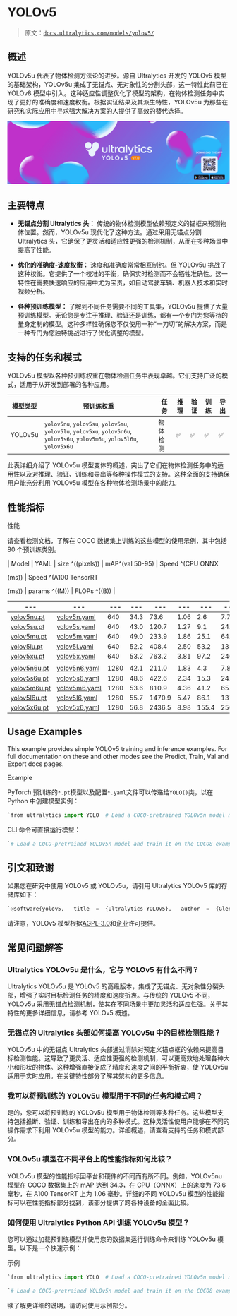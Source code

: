 # YOLOv5

> 原文：[`docs.ultralytics.com/models/yolov5/`](https://docs.ultralytics.com/models/yolov5/)

## 概述

YOLOv5u 代表了物体检测方法论的进步。源自 Ultralytics 开发的 YOLOv5 模型的基础架构，YOLOv5u 集成了无锚点、无对象性的分割头部，这一特性此前已在 YOLOv8 模型中引入。这种适应性调整优化了模型的架构，在物体检测任务中实现了更好的准确度和速度权衡。根据实证结果及其派生特性，YOLOv5u 为那些在研究和实际应用中寻求强大解决方案的人提供了高效的替代选择。

![Ultralytics YOLOv5](img/043a7987b73c701bfe07aa6ab67c7f4c.png)

## 主要特点

+   **无锚点分割 Ultralytics 头：** 传统的物体检测模型依赖预定义的锚框来预测物体位置。然而，YOLOv5u 现代化了这种方法。通过采用无锚点分割 Ultralytics 头，它确保了更灵活和适应性更强的检测机制，从而在多种场景中提高了性能。

+   **优化的准确度-速度权衡：** 速度和准确度常常相互制约。但 YOLOv5u 挑战了这种权衡。它提供了一个校准的平衡，确保实时检测而不会牺牲准确性。这一特性在需要快速响应的应用中尤为宝贵，如自动驾驶车辆、机器人技术和实时视频分析。

+   **各种预训练模型：** 了解到不同任务需要不同的工具集，YOLOv5u 提供了大量预训练模型。无论您是专注于推理、验证还是训练，都有一个专门为您等待的量身定制的模型。这种多样性确保您不仅使用一种“一刀切”的解决方案，而是一种专门为您独特挑战进行了优化调整的模型。

## 支持的任务和模式

YOLOv5u 模型以各种预训练权重在物体检测任务中表现卓越。它们支持广泛的模式，适用于从开发到部署的各种应用。

| 模型类型 | 预训练权重 | 任务 | 推理 | 验证 | 训练 | 导出 |
| --- | --- | --- | --- | --- | --- | --- |
| YOLOv5u | `yolov5nu`, `yolov5su`, `yolov5mu`, `yolov5lu`, `yolov5xu`, `yolov5n6u`, `yolov5s6u`, `yolov5m6u`, `yolov5l6u`, `yolov5x6u` | 物体检测 | ✅ | ✅ | ✅ | ✅ |

此表详细介绍了 YOLOv5u 模型变体的概述，突出了它们在物体检测任务中的适用性以及对推理、验证、训练和导出等各种操作模式的支持。这种全面的支持确保用户能充分利用 YOLOv5u 模型在各种物体检测场景中的能力。

## 性能指标

性能

请查看检测文档，了解在 COCO 数据集上训练的这些模型的使用示例，其中包括 80 个预训练类别。

| Model | YAML | size ^((pixels)) | mAP^(val 50-95) | Speed ^(CPU ONNX

(ms)) | Speed ^(A100 TensorRT

(ms)) | params ^((M)) | FLOPs ^((B)) |

| --- | --- | --- | --- | --- | --- | --- | --- |
| --- | --- | --- | --- | --- | --- | --- | --- |
| [yolov5nu.pt](https://github.com/ultralytics/assets/releases/download/v8.2.0/yolov5nu.pt) | [yolov5n.yaml](https://github.com/ultralytics/ultralytics/blob/main/ultralytics/cfg/models/v5/yolov5.yaml) | 640 | 34.3 | 73.6 | 1.06 | 2.6 | 7.7 |
| [yolov5su.pt](https://github.com/ultralytics/assets/releases/download/v8.2.0/yolov5su.pt) | [yolov5s.yaml](https://github.com/ultralytics/ultralytics/blob/main/ultralytics/cfg/models/v5/yolov5.yaml) | 640 | 43.0 | 120.7 | 1.27 | 9.1 | 24.0 |
| [yolov5mu.pt](https://github.com/ultralytics/assets/releases/download/v8.2.0/yolov5mu.pt) | [yolov5m.yaml](https://github.com/ultralytics/ultralytics/blob/main/ultralytics/cfg/models/v5/yolov5.yaml) | 640 | 49.0 | 233.9 | 1.86 | 25.1 | 64.2 |
| [yolov5lu.pt](https://github.com/ultralytics/assets/releases/download/v8.2.0/yolov5lu.pt) | [yolov5l.yaml](https://github.com/ultralytics/ultralytics/blob/main/ultralytics/cfg/models/v5/yolov5.yaml) | 640 | 52.2 | 408.4 | 2.50 | 53.2 | 135.0 |
| [yolov5xu.pt](https://github.com/ultralytics/assets/releases/download/v8.2.0/yolov5xu.pt) | [yolov5x.yaml](https://github.com/ultralytics/ultralytics/blob/main/ultralytics/cfg/models/v5/yolov5.yaml) | 640 | 53.2 | 763.2 | 3.81 | 97.2 | 246.4 |
|  |  |  |  |  |  |  |  |
| [yolov5n6u.pt](https://github.com/ultralytics/assets/releases/download/v8.2.0/yolov5n6u.pt) | [yolov5n6.yaml](https://github.com/ultralytics/ultralytics/blob/main/ultralytics/cfg/models/v5/yolov5-p6.yaml) | 1280 | 42.1 | 211.0 | 1.83 | 4.3 | 7.8 |
| [yolov5s6u.pt](https://github.com/ultralytics/assets/releases/download/v8.2.0/yolov5s6u.pt) | [yolov5s6.yaml](https://github.com/ultralytics/ultralytics/blob/main/ultralytics/cfg/models/v5/yolov5-p6.yaml) | 1280 | 48.6 | 422.6 | 2.34 | 15.3 | 24.6 |
| [yolov5m6u.pt](https://github.com/ultralytics/assets/releases/download/v8.2.0/yolov5m6u.pt) | [yolov5m6.yaml](https://github.com/ultralytics/ultralytics/blob/main/ultralytics/cfg/models/v5/yolov5-p6.yaml) | 1280 | 53.6 | 810.9 | 4.36 | 41.2 | 65.7 |
| [yolov5l6u.pt](https://github.com/ultralytics/assets/releases/download/v8.2.0/yolov5l6u.pt) | [yolov5l6.yaml](https://github.com/ultralytics/ultralytics/blob/main/ultralytics/cfg/models/v5/yolov5-p6.yaml) | 1280 | 55.7 | 1470.9 | 5.47 | 86.1 | 137.4 |
| [yolov5x6u.pt](https://github.com/ultralytics/assets/releases/download/v8.2.0/yolov5x6u.pt) | [yolov5x6.yaml](https://github.com/ultralytics/ultralytics/blob/main/ultralytics/cfg/models/v5/yolov5-p6.yaml) | 1280 | 56.8 | 2436.5 | 8.98 | 155.4 | 250.7 |

## Usage Examples

This example provides simple YOLOv5 training and inference examples. For full documentation on these and other modes see the Predict, Train, Val and Export docs pages.

Example

PyTorch 预训练的`*.pt`模型以及配置`*.yaml`文件可以传递给`YOLO()`类，以在 Python 中创建模型实例：

```py
`from ultralytics import YOLO  # Load a COCO-pretrained YOLOv5n model model = YOLO("yolov5n.pt")  # Display model information (optional) model.info()  # Train the model on the COCO8 example dataset for 100 epochs results = model.train(data="coco8.yaml", epochs=100, imgsz=640)  # Run inference with the YOLOv5n model on the 'bus.jpg' image results = model("path/to/bus.jpg")` 
```

CLI 命令可直接运行模型：

```py
`# Load a COCO-pretrained YOLOv5n model and train it on the COCO8 example dataset for 100 epochs yolo  train  model=yolov5n.pt  data=coco8.yaml  epochs=100  imgsz=640  # Load a COCO-pretrained YOLOv5n model and run inference on the 'bus.jpg' image yolo  predict  model=yolov5n.pt  source=path/to/bus.jpg` 
```

## 引文和致谢

如果您在研究中使用 YOLOv5 或 YOLOv5u，请引用 Ultralytics YOLOv5 库的存储库如下：

```py
`@software{yolov5,   title  =  {Ultralytics YOLOv5},   author  =  {Glenn Jocher},   year  =  {2020},   version  =  {7.0},   license  =  {AGPL-3.0},   url  =  {https://github.com/ultralytics/yolov5},   doi  =  {10.5281/zenodo.3908559},   orcid  =  {0000-0001-5950-6979} }` 
```

请注意，YOLOv5 模型根据[AGPL-3.0](https://github.com/ultralytics/ultralytics/blob/main/LICENSE)和[企业](https://ultralytics.com/license)许可提供。

## 常见问题解答

### Ultralytics YOLOv5u 是什么，它与 YOLOv5 有什么不同？

Ultralytics YOLOv5u 是 YOLOv5 的高级版本，集成了无锚点、无对象性分裂头部，增强了实时目标检测任务的精度和速度折衷。与传统的 YOLOv5 不同，YOLOv5u 采用无锚点检测机制，使其在不同场景中更加灵活和适应性强。关于其特性的更多详细信息，请参考 YOLOv5 概述。

### 无锚点的 Ultralytics 头部如何提高 YOLOv5u 中的目标检测性能？

YOLOv5u 中的无锚点 Ultralytics 头部通过消除对预定义锚点框的依赖来提高目标检测性能。这导致了更灵活、适应性更强的检测机制，可以更高效地处理各种大小和形状的物体。这种增强直接促成了精度和速度之间的平衡折衷，使 YOLOv5u 适用于实时应用。在关键特性部分了解其架构的更多信息。

### 我可以将预训练的 YOLOv5u 模型用于不同的任务和模式吗？

是的，您可以将预训练的 YOLOv5u 模型用于物体检测等多种任务。这些模型支持包括推断、验证、训练和导出在内的多种模式。这种灵活性使用户能够在不同的操作需求下利用 YOLOv5u 模型的能力。详细概述，请查看支持的任务和模式部分。

### YOLOv5u 模型在不同平台上的性能指标如何比较？

YOLOv5u 模型的性能指标因平台和硬件的不同而有所不同。例如，YOLOv5nu 模型在 COCO 数据集上的 mAP 达到 34.3，在 CPU（ONNX）上的速度为 73.6 毫秒，在 A100 TensorRT 上为 1.06 毫秒。详细的不同 YOLOv5u 模型的性能指标可以在性能指标部分找到，该部分提供了跨各种设备的全面比较。

### 如何使用 Ultralytics Python API 训练 YOLOv5u 模型？

您可以通过加载预训练模型并使用您的数据集运行训练命令来训练 YOLOv5u 模型。以下是一个快速示例：

示例

```py
`from ultralytics import YOLO  # Load a COCO-pretrained YOLOv5n model model = YOLO("yolov5n.pt")  # Display model information (optional) model.info()  # Train the model on the COCO8 example dataset for 100 epochs results = model.train(data="coco8.yaml", epochs=100, imgsz=640)` 
```

```py
`# Load a COCO-pretrained YOLOv5n model and train it on the COCO8 example dataset for 100 epochs yolo  train  model=yolov5n.pt  data=coco8.yaml  epochs=100  imgsz=640` 
```

欲了解更详细的说明，请访问使用示例部分。
